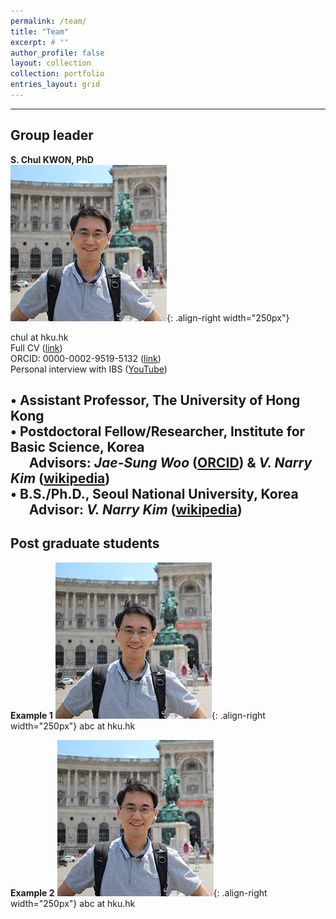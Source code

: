 ```yaml
---
permalink: /team/
title: "Team"
excerpt: # ""
author_profile: false
layout: collection
collection: portfolio
entries_layout: grid
---
```


---
## Group leader

**S. Chul KWON, PhD**  
![image-right](/assets/images/chul_crop250.jpg){: .align-right width="250px"}

chul at hku.hk  
Full CV ([link](https://docs.google.com/document/d/1DD6wrMcbN5_pdtMOqHPD9QHHbogzCGlcWsDIvN5EXYg/edit))  
ORCID: 0000-0002-9519-5132 ([link](https://orcid.org/0000-0002-9519-5132))  
Personal interview with IBS ([YouTube](https://www.youtube.com/watch?v=y6hLUCl_yrQ&feature=youtu.be))  
  
• Assistant Professor, The University of Hong Kong  
• Postdoctoral Fellow/Researcher, Institute for Basic Science, Korea  
&nbsp;&nbsp;&nbsp;&nbsp;&nbsp;&nbsp;Advisors: *Jae-Sung Woo* ([ORCID](http://orcid.org/0000-0001-9163-3433)) & *V. Narry Kim* ([wikipedia](https://en.wikipedia.org/wiki/V._Narry_Kim))  
• B.S./Ph.D., Seoul National University, Korea  
&nbsp;&nbsp;&nbsp;&nbsp;&nbsp;&nbsp;Advisor: *V. Narry Kim* ([wikipedia](https://en.wikipedia.org/wiki/V._Narry_Kim))   
---
## Post graduate students 

**Example 1**
![image-right](/assets/images/chul_crop250.jpg){: .align-right width="250px"}
abc at hku.hk

**Example 2**
![image-right](/assets/images/chul_crop250.jpg){: .align-right width="250px"}
abc at hku.hk

